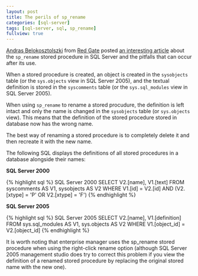 ```yaml
---
layout: post
title: The perils of sp_rename
categories: [sql-server]
tags: [sql-server, sql, sp_rename]
fullview: true
---
```


[Andras Belokosztolszki](http://www.simple-talk.com/community/blogs/andras/default.aspx) from [Red Gate](http://www.red-gate.com) posted [an interesting article](http://www.simple-talk.com/community/blogs/andras/archive/2006/05/10/783.aspx) about the `sp_rename` stored procedure in SQL Server and the pitfalls that can occur after its use.

When a stored procedure is created, an object is created in the `sysobjects` table (or the `sys.objects` view in SQL Server 2005), and the textual definition is stored in the `syscomments` table (or the `sys.sql_modules` view in SQL Server 2005).

When using `sp_rename` to rename a stored procudure, the definition is left intact and only the name is changed in the `sysobjects` table (or `sys.objects` view). This means that the definition of the stored procedure stored in database now has the wrong name.

The best way of renaming a stored procedure is to completely delete it and then recreate it with the new name.

The following SQL displays the definitions of all stored procedures in a database alongside their names:

**SQL Server 2000**

{% highlight sql %}
SQL Server 2000
SELECT V2.[name], V1.[text]
    FROM syscomments AS V1, sysobjects AS V2
    WHERE V1.[id] = V2.[id]
    AND (V2.[xtype] = 'P' OR V2.[xtype] = 'F')
{% endhighlight %}

**SQL Server 2005**

{% highlight sql %}
SQL Server 2005
SELECT V2.[name], V1.[definition]
    FROM sys.sql_modules AS V1, sys.objects AS V2
    WHERE V1.[object_id] = V2.[object_id]
{% endhighlight %}

It is worth noting that enterprise manager uses the sp_rename stored procedure when using the right-click rename option (although SQL Server 2005 management studio does try to correct this problem if you view the definition of a renamed stored procedure by replacing the original stored name with the new one).

